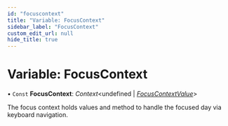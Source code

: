 ```yaml
---
id: "focuscontext"
title: "Variable: FocusContext"
sidebar_label: "FocusContext"
custom_edit_url: null
hide_title: true
---
```


# Variable: FocusContext

• `Const` **FocusContext**: *Context*<undefined \| [*FocusContextValue*](../types/focuscontextvalue.md)\>

The focus context holds values and method to handle the focused day via
keyboard navigation.
